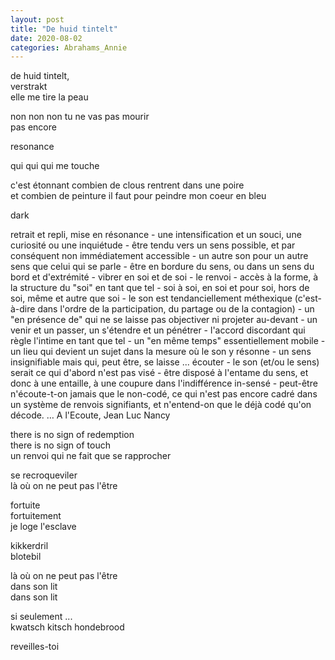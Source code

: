 ```yaml
---
layout: post
title: "De huid tintelt"
date: 2020-08-02
categories: Abrahams_Annie
---
```


de huid tintelt,  
verstrakt  
elle me tire la peau

non non non tu ne vas pas mourir  
pas encore

resonance

qui qui qui me touche

c'est étonnant combien de clous rentrent dans une poire  
et combien de peinture il faut pour peindre mon coeur en bleu

dark

retrait et repli, mise en résonance - une intensification et un souci, une curiosité ou une inquiétude - être tendu vers un sens possible, et par conséquent non immédiatement accessible - un autre son pour un autre sens que celui qui se parle - être en bordure du sens, ou dans un sens du bord et d'extrémité - vibrer en soi et de soi - le renvoi - accès à la forme, à la structure du "soi" en tant que tel - soi à soi, en soi et pour soi, hors de soi, même et autre que soi - le son est tendanciellement méthexique (c'est-à-dire dans l'ordre de la participation, du partage ou de la contagion) - un "en présence de" qui ne se laisse pas objectiver ni projeter au-devant - un venir et un passer, un s'étendre et un pénétrer - l'accord discordant qui règle l'intime en tant que tel - un "en même temps" essentiellement mobile - un lieu qui devient un sujet dans la mesure où le son y résonne - un sens insignifiable mais qui, peut être, se laisse ... écouter - le son (et/ou le sens) serait ce qui d'abord n'est pas visé - être disposé à l'entame du sens, et donc à une entaille, à une coupure dans l'indifférence in-sensé - peut-être n'écoute-t-on jamais que le non-codé, ce qui n'est pas encore cadré dans un système de renvois signifiants, et n'entend-on que le déjà codé qu'on décode. … A l'Ecoute, Jean Luc Nancy

there is no sign of redemption  
there is no sign of touch  
un renvoi qui ne fait que se rapprocher

se recroqueviler  
là où on ne peut pas l'être

fortuite  
fortuitement  
je loge l'esclave


kikkerdril  
blotebil


là où on ne peut pas l'être  
dans son lit  
dans son lit

si seulement ...  
kwatsch kitsch hondebrood

reveilles-toi
